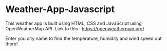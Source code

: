 # Weather-App-Javascript

This weather app is built using HTML, CSS and JavaScript using OpenWeatherMap API.
Link to this : https://openweathermap.org/

Enter you city name to find the temperature, humidity and wind speed out there!


